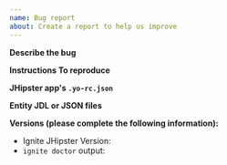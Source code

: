 ```yaml
---
name: Bug report
about: Create a report to help us improve
---
```


**Describe the bug**

<!-- Explain the bug, if an error is being thrown a stack trace helps -->

**Instructions To reproduce**

<!-- Please add steps to reproduce the error -->

**JHipster app's `.yo-rc.json`**

<!-- Please include your JHipster app's .yo-rc.json file to make reproducing the issue simple  -->

**Entity JDL or JSON files**

<!-- If your bug relates to entities, please include your JDL file or the entity JSON that will reproduce the issue  -->

**Versions (please complete the following information):**

- Ignite JHipster Version:
- `ignite doctor` output:
